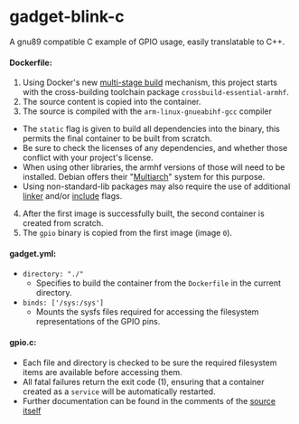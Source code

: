 # gadget-blink-c
A gnu89 compatible C example of GPIO usage, easily translatable to C++. 

#### Dockerfile:
1. Using Docker's new [multi-stage build](https://docs.docker.com/engine/userguide/eng-image/multistage-build/) mechanism, this project starts with the cross-building toolchain package `crossbuild-essential-armhf`.
2. The source content is copied into the container.
3. The source is compiled with the `arm-linux-gnueabihf-gcc` compiler
  - The `static` flag is given to build all dependencies into the binary, this permits the final container to be built from scratch.
  - Be sure to check the licenses of any dependencies, and whether those conflict with your project's license.
  - When using other libraries, the armhf versions of those will need to be installed. Debian offers their "[Multiarch](https://wiki.debian.org/Multiarch/HOWTO)" system for this purpose.
  - Using non-standard-lib packages may also require the use of additional [linker](https://gcc.gnu.org/onlinedocs/gcc-6.3.0/gcc/Link-Options.html#Link-Options) and/or [include](https://gcc.gnu.org/onlinedocs/gcc-6.3.0/gcc/Directory-Options.html#Directory-Options) flags.
4. After the first image is successfully built, the second container is created from scratch.
5. The `gpio` binary is copied from the first image (image `0`).

#### gadget.yml:
- `directory: "./"`
  - Specifies to build the container from the `Dockerfile` in the current directory.
- `binds: ['/sys:/sys']`
  - Mounts the sysfs files required for accessing the filesystem representations of the GPIO pins.

#### gpio.c:
- Each file and directory is checked to be sure the required filesystem items are available before accessing them.
- All fatal failures return the exit code (1), ensuring that a container created as a `service` will be automatically restarted.
- Further documentation can be found in the comments of the [source itself](https://github.com/NextThingCo/Gadget-Docker-Examples/blob/master/gadget-blink-c/gpio.c)
